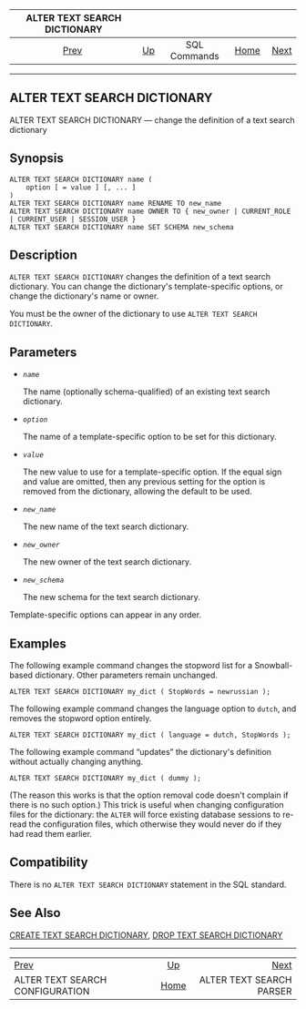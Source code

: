 <!--?xml version="1.0" encoding="UTF-8" standalone="no"?-->

|                    ALTER TEXT SEARCH DICTIONARY                   |                                        |              |                                                       |                                                            |
| :---------------------------------------------------------------: | :------------------------------------- | :----------: | ----------------------------------------------------: | ---------------------------------------------------------: |
| [Prev](sql-altertsconfig.html "ALTER TEXT SEARCH CONFIGURATION")  | [Up](sql-commands.html "SQL Commands") | SQL Commands | [Home](index.html "PostgreSQL 17devel Documentation") |  [Next](sql-altertsparser.html "ALTER TEXT SEARCH PARSER") |

***

[]()

## ALTER TEXT SEARCH DICTIONARY

ALTER TEXT SEARCH DICTIONARY — change the definition of a text search dictionary

## Synopsis

    ALTER TEXT SEARCH DICTIONARY name (
        option [ = value ] [, ... ]
    )
    ALTER TEXT SEARCH DICTIONARY name RENAME TO new_name
    ALTER TEXT SEARCH DICTIONARY name OWNER TO { new_owner | CURRENT_ROLE | CURRENT_USER | SESSION_USER }
    ALTER TEXT SEARCH DICTIONARY name SET SCHEMA new_schema

## Description

`ALTER TEXT SEARCH DICTIONARY` changes the definition of a text search dictionary. You can change the dictionary's template-specific options, or change the dictionary's name or owner.

You must be the owner of the dictionary to use `ALTER TEXT SEARCH DICTIONARY`.

## Parameters

*   *`name`*

    The name (optionally schema-qualified) of an existing text search dictionary.

*   *`option`*

    The name of a template-specific option to be set for this dictionary.

*   *`value`*

    The new value to use for a template-specific option. If the equal sign and value are omitted, then any previous setting for the option is removed from the dictionary, allowing the default to be used.

*   *`new_name`*

    The new name of the text search dictionary.

*   *`new_owner`*

    The new owner of the text search dictionary.

*   *`new_schema`*

    The new schema for the text search dictionary.

Template-specific options can appear in any order.

## Examples

The following example command changes the stopword list for a Snowball-based dictionary. Other parameters remain unchanged.

    ALTER TEXT SEARCH DICTIONARY my_dict ( StopWords = newrussian );

The following example command changes the language option to `dutch`, and removes the stopword option entirely.

    ALTER TEXT SEARCH DICTIONARY my_dict ( language = dutch, StopWords );

The following example command “updates” the dictionary's definition without actually changing anything.

    ALTER TEXT SEARCH DICTIONARY my_dict ( dummy );

(The reason this works is that the option removal code doesn't complain if there is no such option.) This trick is useful when changing configuration files for the dictionary: the `ALTER` will force existing database sessions to re-read the configuration files, which otherwise they would never do if they had read them earlier.

## Compatibility

There is no `ALTER TEXT SEARCH DICTIONARY` statement in the SQL standard.

## See Also

[CREATE TEXT SEARCH DICTIONARY](sql-createtsdictionary.html "CREATE TEXT SEARCH DICTIONARY"), [DROP TEXT SEARCH DICTIONARY](sql-droptsdictionary.html "DROP TEXT SEARCH DICTIONARY")

***

|                                                                   |                                                       |                                                            |
| :---------------------------------------------------------------- | :---------------------------------------------------: | ---------------------------------------------------------: |
| [Prev](sql-altertsconfig.html "ALTER TEXT SEARCH CONFIGURATION")  |         [Up](sql-commands.html "SQL Commands")        |  [Next](sql-altertsparser.html "ALTER TEXT SEARCH PARSER") |
| ALTER TEXT SEARCH CONFIGURATION                                   | [Home](index.html "PostgreSQL 17devel Documentation") |                                   ALTER TEXT SEARCH PARSER |
